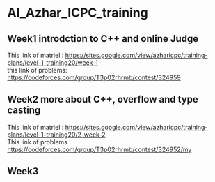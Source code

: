# Al_Azhar_ICPC_training
## Week1 introdction to C++ and online Judge
This link of matriel : https://sites.google.com/view/azharicpc/training-plans/level-1-training20/week-1   
this link of problems: https://codeforces.com/group/T3p02rhrmb/contest/324959
## Week2 more about C++, overflow and type casting  
This link of matriel  : https://sites.google.com/view/azharicpc/training-plans/level-1-training20/2-week-2   
This link of problems : https://codeforces.com/group/T3p02rhrmb/contest/324952/my   

## Week3
